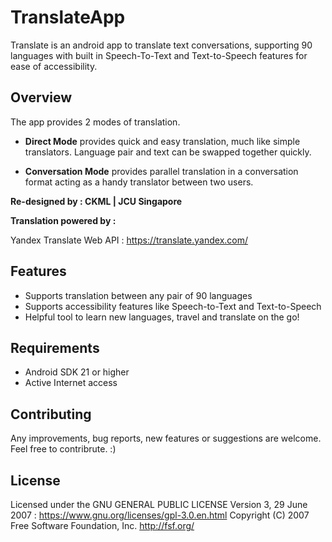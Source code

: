 # TranslateApp
Translate is an android app to translate text conversations, supporting 90 languages with built in Speech-To-Text and Text-to-Speech features for ease of accessibility.


## Overview

The app provides 2 modes of translation. 

* **Direct Mode** provides quick and easy translation, much like simple translators. Language pair and text can be swapped together quickly.

* **Conversation Mode** provides parallel translation in a conversation format acting as a handy translator between two users.

**Re-designed by : CKML | JCU Singapore**  

**Translation powered by :**  

Yandex Translate Web API : https://translate.yandex.com/

## Features

* Supports translation between any pair of 90 languages 
* Supports accessibility features like Speech-to-Text and Text-to-Speech
* Helpful tool to learn new languages, travel and translate on the go!


## Requirements

* Android SDK 21 or higher
* Active Internet access

## Contributing

Any improvements, bug reports, new features or suggestions are welcome. Feel free to contribrute. :)

## License

Licensed under the GNU GENERAL PUBLIC LICENSE Version 3, 29 June 2007 : https://www.gnu.org/licenses/gpl-3.0.en.html
Copyright (C) 2007 Free Software Foundation, Inc. <http://fsf.org/>
 

